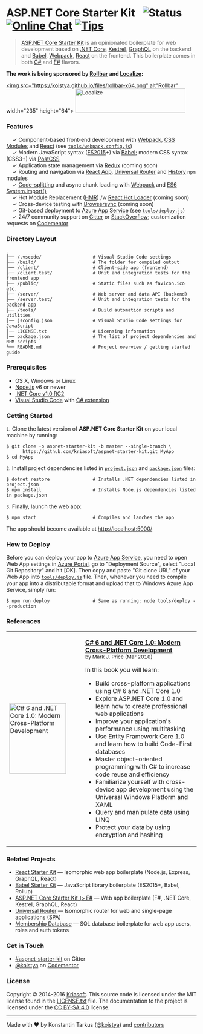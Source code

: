 # ASP.NET Core Starter Kit &nbsp; ![Status](https://img.shields.io/badge/status-early%20preview-orange.svg?style=flat-square) [![Online Chat](http://img.shields.io/badge/chat-%23aspnet--starter--kit-blue.svg?style=flat-square)](https://gitter.im/kriasoft/aspnet-starter-kit) [![Tips](https://img.shields.io/badge/donate-PayPal-blue.svg?style=flat-square)](https://www.paypal.com/cgi-bin/webscr?cmd=_s-xclick&hosted_button_id=DSV6K6LZU2VGW)

> [ASP.NET Core Starter Kit](https://github.com/kriasoft/aspnet-starter-kit) is an opinionated
> boilerplate for web development based on [.NET Core](http://dotnet.github.io/),
> [Kestrel](https://github.com/aspnet/KestrelHttpServer), [GraphQL](http://graphql.org/) on the
> backend and [Babel](http://babeljs.io/), [Webpack](https://webpack.github.io/),
> [React](https://facebook.github.io/react) on the frontend. This boilerplate comes in both
> [C#](https://github.com/kriasoft/aspnet-starter-kit) and
> [F#](https://github.com/kriasoft/fsharp-starter-kit) flavors.

**The work is being sponsored by [Rollbar](https://rollbar.com/?utm_source=reactstartkit(github)&utm_medium=link&utm_campaign=reactstartkit(github)) and [Localize](https://localizejs.com/?cid=802&utm_source=rsk):**

<a href="https://rollbar.com/?utm_source=reactstartkit(github)&utm_medium=link&utm_campaign=reactstartkit(github)"><img src="https://koistya.github.io/files/rollbar-x64.png" alt"Rollbar" width="235" height="64"></a>
<a href="https://localizejs.com/?cid=802&utm_source=rsk"><img src="https://koistya.github.io/files/localize-x64.png" alt="Localize" width="291" height="64"></a>

### Features

&nbsp; &nbsp; ✓ Component-based front-end development with [Webpack](https://webpack.github.io/), [CSS Modules](https://github.com/css-modules/css-modules) and [React](https://facebook.github.io/react) (see [`tools/webpack.config.js`](./tools/webpack.config.js))<br>
&nbsp; &nbsp; ✓ Modern JavaScript syntax ([ES2015](http://babeljs.io/docs/learn-es2015/)+) via [Babel](http://babeljs.io/); modern CSS syntax (CSS3+) via [PostCSS](https://github.com/postcss/postcss)<br>
&nbsp; &nbsp; ✓ Application state management via [Redux](http://redux.js.org/) (coming soon)<br>
&nbsp; &nbsp; ✓ Routing and navigation via [React App](https://github.com/kriasoft/react-app), [Universal Router](https://github.com/kriasoft/universal-router) and [History](https://github.com/mjackson/history) `npm` modules<br>
&nbsp; &nbsp; ✓ [Code-splitting](https://github.com/webpack/docs/wiki/code-splitting) and async chunk loading with [Webpack](https://webpack.github.io/) and [ES6 System.import()](http://www.2ality.com/2014/09/es6-modules-final.html)<br>
&nbsp; &nbsp; ✓ Hot Module Replacement ([HMR](https://webpack.github.io/docs/hot-module-replacement.html)) /w [React Hot Loader](http://gaearon.github.io/react-hot-loader/) (coming soon)<br>
&nbsp; &nbsp; ✓ Cross-device testing with [Browsersync](https://browsersync.io/) (coming soon)<br>
&nbsp; &nbsp; ✓ Git-based deployment to [Azure App Service](https://azure.microsoft.com/services/app-service/) (see [`tools/deploy.js`](./tools/deploy.js))<br>
&nbsp; &nbsp; ✓ 24/7 community support on [Gitter](https://gitter.im/kriasoft/aspnet-starter-kit) or [StackOverflow](http://stackoverflow.com/questions/tagged/aspnet-starter-kit); customization requests on [Codementor](https://www.codementor.io/koistya)<br>


### Directory Layout

```shell
.
├── /.vscode/                   # Visual Studio Code settings
├── /build/                     # The folder for compiled output
├── /client/                    # Client-side app (frontend)
├── /client.test/               # Unit and integration tests for the frontend app
├── /public/                    # Static files such as favicon.ico etc.
├── /server/                    # Web server and data API (backend)
├── /server.test/               # Unit and integration tests for the backend app
├── /tools/                     # Build automation scripts and utilities
│── jsconfig.json               # Visual Studio Code settings for JavaScript
│── LICENSE.txt                 # Licensing information
│── package.json                # The list of project dependencies and NPM scripts
└── README.md                   # Project overview / getting started guide
```


### Prerequisites

* OS X, Windows or Linux
* [Node.js](https://nodejs.org) v6 or newer
* [.NET Core v1.0 RC2](https://blogs.msdn.microsoft.com/dotnet/2016/05/16/announcing-net-core-rc2/)
* [Visual Studio Code](https://code.visualstudio.com/) with [C# extension](https://github.com/OmniSharp/omnisharp-vscode)


### Getting Started

`1`. Clone the latest version of **ASP.NET Core Starter Kit** on your local machine by running:

```shell
$ git clone -o aspnet-starter-kit -b master --single-branch \
      https://github.com/kriasoft/aspnet-starter-kit.git MyApp
$ cd MyApp
```

`2`. Install project dependencies listed in [`project.json`](./server/project.json) and
[`package.json`](./package.json) files: 

```shell
$ dotnet restore                # Installs .NET dependencies listed in project.json
$ npm install                   # Installs Node.js dependencies listed in package.json
```

`3`. Finally, launch the web app:

```shell
$ npm start                     # Compiles and lanches the app
```

The app should become available at [http://localhost:5000/](http://localhost:5000/)


### How to Deploy

Before you can deploy your app to [Azure App Service](https://azure.microsoft.com/services/app-service/),
you need to open Web App settings in [Azure Portal](https://portal.azure.com/), go to "Deployment
Source", select "Local Git Repository" and hit [OK]. Then copy and paste "Git clone URL" of your
Web App into [`tools/deploy.js`](./tools/deploy.js) file. Then, whenever you need to compile your
app into a distributable format and upload that to Windows Azure App Service, simply run:

```shell
$ npm run deploy                # Same as running: node tools/deploy --production
```


### References

<table width="100%">
  <tr>
    <td width="185">
      <a href="http://amzn.to/25J77RT">
        <img src="http://ecx.images-amazon.com/images/I/51PoyFDMopL._SX150.jpg" width="150" height="185" alt="C# 6 and .NET Core 1.0: Modern Cross-Platform Development" />
      </a>
    </td>
    <td>
      <p>
        <strong><a href="http://amzn.to/25J77RT">C# 6 and .NET Core 1.0: Modern Cross-Platform Development</a></strong><br />
        <sup>by Mark J. Price (Mar 2016)</sup>
      </p>
      <p>In this book you will learn:</p>
      <ul>
        <li>Build cross-platform applications using C# 6 and .NET Core 1.0</li>
        <li>Explore ASP.NET Core 1.0 and learn how to create professional web applications</li>
        <li>Improve your application's performance using multitasking</li>
        <li>Use Entity Framework Core 1.0 and learn how to build Code-First databases</li>
        <li>Master object-oriented programming with C# to increase code reuse and efficiency</li>
        <li>Familiarize yourself with cross-device app development using the Universal Windows Platform and XAML</li>
        <li>Query and manipulate data using LINQ</li>
        <li>Protect your data by using encryption and hashing</li>
      </p>
    </td>
  </tr>
</table>


### Related Projects

* [React Starter Kit](https://github.com/kriasoft/react-starter-kit) — Isomorphic web app boilerplate (Node.js, Express, GraphQL, React)
* [Babel Starter Kit](https://github.com/kriasoft/babel-starter-kit) — JavaScript library boilerplate (ES2015+, Babel, Rollup)
* [ASP.NET Core Starter Kit `|>` F#](https://github.com/kriasoft/fsharp-starter-kit) — Web app boilerplate (F#, .NET Core, Kestrel, GraphQL, React)
* [Universal Router](https://github.com/kriasoft/universal-router) — Isomorphic router for web and single-page applications (SPA)
* [Membership Database](https://github.com/membership/membership.db) — SQL database boilerplate for web app users, roles and auth tokens


### Get in Touch

* [#aspnet-starter-kit](https://gitter.im/kriasoft/aspnet-starter-kit) on Gitter
* [@koistya](https://twitter.com/koistya) on [Codementor](https://www.codementor.io/koistya)


### License

Copyright © 2014-2016 [Kriasoft](https://kriasoft.com). This source code is licensed under the MIT
license found in the [LICENSE.txt](https://github.com/kriasoft/react-starter-kit/blob/master/LICENSE.txt)
file. The documentation to the project is licensed under the [CC BY-SA 4.0](http://creativecommons.org/licenses/by-sa/4.0/)
license.


---
Made with ♥ by Konstantin Tarkus ([@koistya](https://twitter.com/koistya)) and [contributors](https://github.com/kriasoft/aspnet-starter-kit/graphs/contributors)
